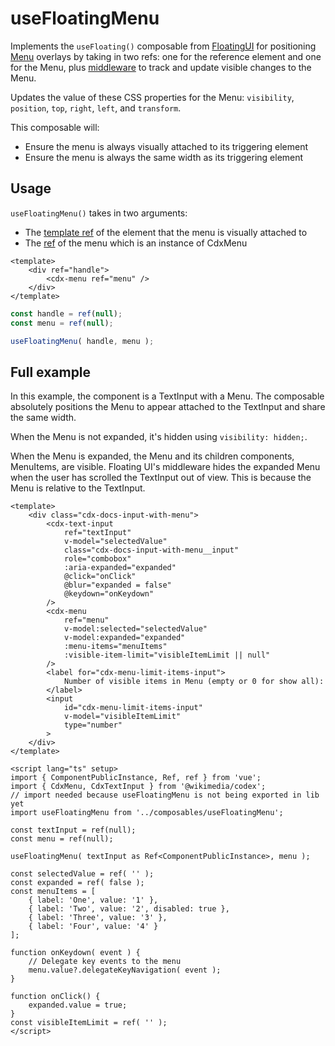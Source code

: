 # useFloatingMenu

Implements the `useFloating()` composable from [FloatingUI](https://floating-ui.com/docs/vue#usage)
for positioning [Menu](/components/demos/menu.html) overlays by taking in two refs: one for
the reference element and one for the Menu, plus
[middleware](https://floating-ui.com/docs/middleware) to track and update visible changes to the
Menu.

Updates the value of these CSS properties for the Menu: `visibility`, `position`, `top`, `right`,
`left`, and `transform`.

This composable will:
- Ensure the menu is always visually attached to its triggering element
- Ensure the menu is always the same width as its triggering element

## Usage

`useFloatingMenu()` takes in two arguments:
- The [template ref]( https://vuejs.org/guide/essentials/template-refs.html) of the element that the
menu is visually attached to
- The [ref](https://vuejs.org/api/reactivity-core.html#ref) of the menu which is an instance of
CdxMenu

```vue
<template>
    <div ref="handle">
        <cdx-menu ref="menu" />
    </div>
</template>
```

 ```js
const handle = ref(null);
const menu = ref(null);

 useFloatingMenu( handle, menu );
 ```

## Full example

In this example, the component is a TextInput with a Menu. The composable absolutely positions the
Menu to appear attached to the TextInput and share the same width.

When the Menu is not expanded, it's hidden using `visibility: hidden;`.

When the Menu is expanded, the Menu and its children components, MenuItems, are visible. Floating
UI's middleware hides the expanded Menu when the user has scrolled the TextInput out of view. This
is because the Menu is relative to the TextInput.

```vue
<template>
    <div class="cdx-docs-input-with-menu">
        <cdx-text-input
            ref="textInput"
            v-model="selectedValue"
            class="cdx-docs-input-with-menu__input"
            role="combobox"
            :aria-expanded="expanded"
            @click="onClick"
            @blur="expanded = false"
            @keydown="onKeydown"
        />
        <cdx-menu
            ref="menu"
            v-model:selected="selectedValue"
            v-model:expanded="expanded"
            :menu-items="menuItems"
            :visible-item-limit="visibleItemLimit || null"
        />
        <label for="cdx-menu-limit-items-input">
            Number of visible items in Menu (empty or 0 for show all):
        </label>
        <input
            id="cdx-menu-limit-items-input"
            v-model="visibleItemLimit"
            type="number"
        >
    </div>
</template>

<script lang="ts" setup>
import { ComponentPublicInstance, Ref, ref } from 'vue';
import { CdxMenu, CdxTextInput } from '@wikimedia/codex';
// import needed because useFloatingMenu is not being exported in lib yet
import useFloatingMenu from '../composables/useFloatingMenu';

const textInput = ref(null);
const menu = ref(null);

useFloatingMenu( textInput as Ref<ComponentPublicInstance>, menu );

const selectedValue = ref( '' );
const expanded = ref( false );
const menuItems = [
	{ label: 'One', value: '1' },
	{ label: 'Two', value: '2', disabled: true },
	{ label: 'Three', value: '3' },
	{ label: 'Four', value: '4' }
];

function onKeydown( event ) {
	// Delegate key events to the menu
	menu.value?.delegateKeyNavigation( event );
}

function onClick() {
	expanded.value = true;
}
const visibleItemLimit = ref( '' );
</script>
```
